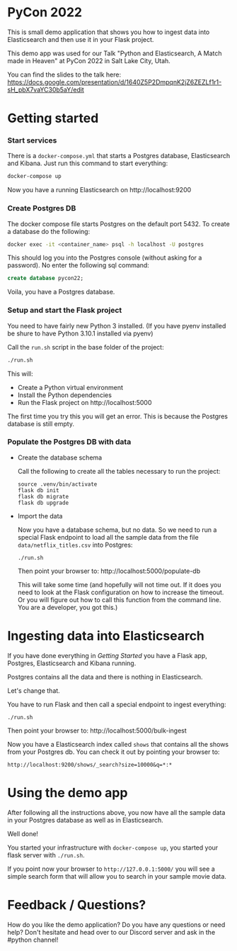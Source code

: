 # PyCon 2022

This is small demo application that shows you how to ingest data into Elasticsearch and then use it in your Flask project.

This demo app was used for our Talk "Python and Elasticsearch, A Match made in Heaven" at PyCon 2022 in Salt Lake City, Utah.

You can find the slides to the talk here:
https://docs.google.com/presentation/d/1640Z5P2DmpqnK2jZ6ZEZLf1r1-sH_pbX7vaYC30b5aY/edit

# Getting started

### Start services

There is a `docker-compose.yml` that starts a Postgres database, Elasticsearch and Kibana. Just run this command to start everything:

```bash
docker-compose up
```

Now you have a running Elasticsearch on http://localhost:9200

### Create Postgres DB

The docker compose file starts Postgres on the default port 5432. To create a database do the following:

```bash
docker exec -it <container_name> psql -h localhost -U postgres
```

This should log you into the Postgres console (without asking for a password). No enter the following sql command:

```sql
create database pycon22;
```

Voila, you have a Postgres database.

### Setup and start the Flask project

You need to have fairly new Python 3 installed. (If you have pyenv installed be shure to have Python 3.10.1 installed via pyenv)

Call the `run.sh` script in the base folder of the project:

```bash
./run.sh
```

This will:

- Create a Python virtual environment
- Install the Python dependencies
- Run the Flask project on http://localhost:5000

The first time you try this you will get an error. This is because the Postgres database is still empty.

### Populate the Postgres DB with data

- Create the database schema

  Call the following to create all the tables necessary to run the project:

  ```
  source .venv/bin/activate
  flask db init
  flask db migrate
  flask db upgrade
  ```

- Import the data

  Now you have a database schema, but no data. So we need to run a special Flask endpoint to load all the sample data from the file `data/netflix_titles.csv` into Postgres:

  ```
  ./run.sh
  ```

  Then point your browser to: http://localhost:5000/populate-db

  This will take some time (and hopefully will not time out. If it does you need to look at the Flask configuration on how to increase the timeout. Or you will figure out how to call this function from the command line. You are a developer, you got this.)

# Ingesting data into Elasticsearch

If you have done everything in _Getting Started_ you have a Flask app, Postgres, Elasticsearch and Kibana running.

Postgres contains all the data and there is nothing in Elasticsearch.

Let's change that.

You have to run Flask and then call a special endpoint to ingest everything:

```
./run.sh
```

Then point your browser to: http://localhost:5000/bulk-ingest

Now you have a Elasticsearch index called `shows` that contains all the shows from your Postgres db.
You can check it out by pointing your browser to:

```
http://localhost:9200/shows/_search?size=10000&q=*:*
```

# Using the demo app

After following all the instructions above, you now have all the sample data in your Postgres database as well as in Elasticsearch.

Well done!

You started your infrastructure with `docker-compose up`, you started your flask server with `./run.sh`.

If you point now your browser to `http://127.0.0.1:5000/` you will see a simple search form that will allow you to search in your sample movie data.

# Feedback / Questions?

How do you like the demo application? Do you have any questions or need help? Don't hesitate and head over to our Discord server and ask in the #python channel!
